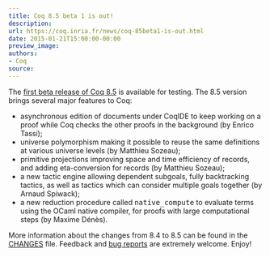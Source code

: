```yaml
---
title: Coq 8.5 beta 1 is out!
description:
url: https://coq.inria.fr/news/coq-85beta1-is-out.html
date: 2015-01-21T15:00:00-00:00
preview_image:
authors:
- Coq
source:
---
```



The <a href="https://coq.inria.fr/coq-85">first beta release of Coq 8.5</a> is available for
testing. The 8.5 version brings several major features to Coq:

<ul>
<li>asynchronous edition of documents under CoqIDE to keep working on a proof
  while Coq checks the other proofs in the background (by Enrico Tassi);</li>
<li>universe polymorphism making it possible to reuse the same definitions at
  various universe levels (by Matthieu Sozeau);</li>
<li>primitive projections improving space and time efficiency of records, and
  adding eta-conversion for records (by Matthieu Sozeau);</li>
 <li>a new tactic engine allowing dependent subgoals, fully backtracking
  tactics, as well as tactics which can consider multiple goals together (by
  Arnaud Spiwack);</li>
<li>a new reduction procedure called <tt>native_compute</tt> to evaluate terms
  using the OCaml native compiler, for proofs with large computational
  steps (by Maxime D&eacute;n&egrave;s).</li>
</ul>

More information about the changes from 8.4 to 8.5 can be found in
the <a href="https://coq.inria.fr/distrib/V8.5beta1/CHANGES">CHANGES</a> file. Feedback and
<a href="https://coq.inria.fr/bugs">bug reports</a> are extremely welcome. Enjoy!

 
